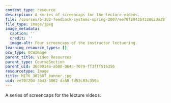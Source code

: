 ```yaml
---
content_type: resource
description: A series of screencaps for the lecture videos.
file: /courses/6-302-feedback-systems-spring-2007/ee70f2043b433862da38fd53c83c350a_MIT6_302_S07_banner.jpg
file_type: image/jpeg
image_metadata:
  caption: ''
  credit: ''
  image-alt: Four screencaps of the instructor lectuering.
learning_resource_types: []
ocw_type: OCWImage
parent_title: Video Resources
parent_type: CourseSection
parent_uid: 36d8014a-ab80-064a-7079-ff3fff516356
resourcetype: Image
title: MIT6_302S07_banner.jpg
uid: ee70f204-3b43-3862-da38-fd53c83c350a
---
```

A series of screencaps for the lecture videos.

